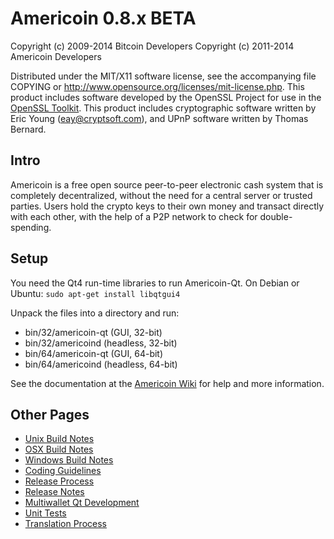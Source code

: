 Americoin 0.8.x BETA
====================

Copyright (c) 2009-2014 Bitcoin Developers
Copyright (c) 2011-2014 Americoin Developers

Distributed under the MIT/X11 software license, see the accompanying
file COPYING or http://www.opensource.org/licenses/mit-license.php.
This product includes software developed by the OpenSSL Project for use in the [OpenSSL Toolkit](http://www.openssl.org/). This product includes
cryptographic software written by Eric Young ([eay@cryptsoft.com](mailto:eay@cryptsoft.com)), and UPnP software written by Thomas Bernard.


Intro
---------------------
Americoin is a free open source peer-to-peer electronic cash system that is
completely decentralized, without the need for a central server or trusted
parties.  Users hold the crypto keys to their own money and transact directly
with each other, with the help of a P2P network to check for double-spending.


Setup
---------------------
You need the Qt4 run-time libraries to run Americoin-Qt. On Debian or Ubuntu:
	`sudo apt-get install libqtgui4`

Unpack the files into a directory and run:

- bin/32/americoin-qt (GUI, 32-bit)
- bin/32/americoind (headless, 32-bit)
- bin/64/americoin-qt (GUI, 64-bit)
- bin/64/americoind (headless, 64-bit)

See the documentation at the [Americoin Wiki](http://americoin.info)
for help and more information.


Other Pages
---------------------
- [Unix Build Notes](build-unix.md)
- [OSX Build Notes](build-osx.md)
- [Windows Build Notes](build-msw.md)
- [Coding Guidelines](coding.md)
- [Release Process](release-process.md)
- [Release Notes](release-notes.md)
- [Multiwallet Qt Development](multiwallet-qt.md)
- [Unit Tests](unit-tests.md)
- [Translation Process](translation_process.md)
